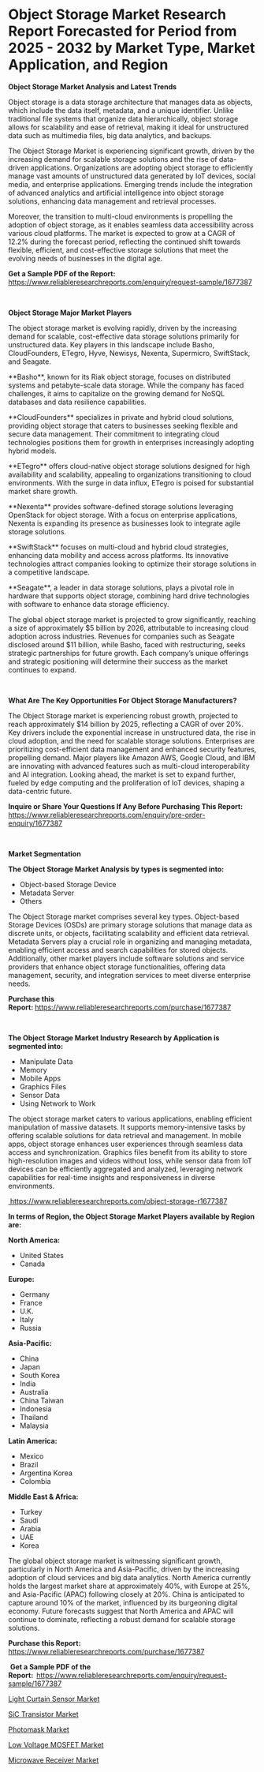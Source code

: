 <p><h1>Object Storage Market Research Report Forecasted for Period from 2025 -  2032 by Market Type, Market Application, and Region</h1></p><p><strong>Object Storage Market Analysis and Latest Trends</strong></p>
<p><p>Object storage is a data storage architecture that manages data as objects, which include the data itself, metadata, and a unique identifier. Unlike traditional file systems that organize data hierarchically, object storage allows for scalability and ease of retrieval, making it ideal for unstructured data such as multimedia files, big data analytics, and backups.</p><p>The Object Storage Market is experiencing significant growth, driven by the increasing demand for scalable storage solutions and the rise of data-driven applications. Organizations are adopting object storage to efficiently manage vast amounts of unstructured data generated by IoT devices, social media, and enterprise applications. Emerging trends include the integration of advanced analytics and artificial intelligence into object storage solutions, enhancing data management and retrieval processes.</p><p>Moreover, the transition to multi-cloud environments is propelling the adoption of object storage, as it enables seamless data accessibility across various cloud platforms. The market is expected to grow at a CAGR of 12.2% during the forecast period, reflecting the continued shift towards flexible, efficient, and cost-effective storage solutions that meet the evolving needs of businesses in the digital age.</p></p>
<p><strong>Get a Sample PDF of the Report:&nbsp;</strong> <a href="https://www.reliableresearchreports.com/enquiry/request-sample/1677387?utm_campaign=33&utm_medium=2&utm_source=Github&utm_content=ia&utm_term=10022025&utm_id=object-storage">https://www.reliableresearchreports.com/enquiry/request-sample/1677387</a></p>
<p>&nbsp;</p>
<p><strong>Object Storage Major Market Players</strong></p>
<p><p>The object storage market is evolving rapidly, driven by the increasing demand for scalable, cost-effective data storage solutions primarily for unstructured data. Key players in this landscape include Basho, CloudFounders, ETegro, Hyve, Newisys, Nexenta, Supermicro, SwiftStack, and Seagate.</p><p>**Basho**, known for its Riak object storage, focuses on distributed systems and petabyte-scale data storage. While the company has faced challenges, it aims to capitalize on the growing demand for NoSQL databases and data resilience capabilities.</p><p>**CloudFounders** specializes in private and hybrid cloud solutions, providing object storage that caters to businesses seeking flexible and secure data management. Their commitment to integrating cloud technologies positions them for growth in enterprises increasingly adopting hybrid models.</p><p>**ETegro** offers cloud-native object storage solutions designed for high availability and scalability, appealing to organizations transitioning to cloud environments. With the surge in data influx, ETegro is poised for substantial market share growth.</p><p>**Nexenta** provides software-defined storage solutions leveraging OpenStack for object storage. With a focus on enterprise applications, Nexenta is expanding its presence as businesses look to integrate agile storage solutions.</p><p>**SwiftStack** focuses on multi-cloud and hybrid cloud strategies, enhancing data mobility and access across platforms. Its innovative technologies attract companies looking to optimize their storage solutions in a competitive landscape.</p><p>**Seagate**, a leader in data storage solutions, plays a pivotal role in hardware that supports object storage, combining hard drive technologies with software to enhance data storage efficiency. </p><p>The global object storage market is projected to grow significantly, reaching a size of approximately $5 billion by 2026, attributable to increasing cloud adoption across industries. Revenues for companies such as Seagate disclosed around $11 billion, while Basho, faced with restructuring, seeks strategic partnerships for future growth. Each company’s unique offerings and strategic positioning will determine their success as the market continues to expand.</p></p>
<p>&nbsp;</p>
<p><strong>What Are The Key Opportunities For Object Storage Manufacturers?</strong></p>
<p><p>The Object Storage market is experiencing robust growth, projected to reach approximately $14 billion by 2025, reflecting a CAGR of over 20%. Key drivers include the exponential increase in unstructured data, the rise in cloud adoption, and the need for scalable storage solutions. Enterprises are prioritizing cost-efficient data management and enhanced security features, propelling demand. Major players like Amazon AWS, Google Cloud, and IBM are innovating with advanced features such as multi-cloud interoperability and AI integration. Looking ahead, the market is set to expand further, fueled by edge computing and the proliferation of IoT devices, shaping a data-centric future.</p></p>
<p><strong>Inquire or Share Your Questions If Any Before Purchasing This Report:</strong> <a href="https://www.reliableresearchreports.com/enquiry/pre-order-enquiry/1677387?utm_campaign=33&utm_medium=2&utm_source=Github&utm_content=ia&utm_term=10022025&utm_id=object-storage">https://www.reliableresearchreports.com/enquiry/pre-order-enquiry/1677387</a></p>
<p>&nbsp;</p>
<p><strong>Market Segmentation</strong></p>
<p><strong>The Object Storage Market Analysis by types is segmented into:</strong></p>
<p><ul><li>Object-based Storage Device</li><li>Metadata Server</li><li>Others</li></ul></p>
<p><p>The Object Storage market comprises several key types. Object-based Storage Devices (OSDs) are primary storage solutions that manage data as discrete units, or objects, facilitating scalability and efficient data retrieval. Metadata Servers play a crucial role in organizing and managing metadata, enabling efficient access and search capabilities for stored objects. Additionally, other market players include software solutions and service providers that enhance object storage functionalities, offering data management, security, and integration services to meet diverse enterprise needs.</p></p>
<p><strong>Purchase this Report:&nbsp;</strong><a href="https://www.reliableresearchreports.com/purchase/1677387?utm_campaign=33&utm_medium=2&utm_source=Github&utm_content=ia&utm_term=10022025&utm_id=object-storage">https://www.reliableresearchreports.com/purchase/1677387</a></p>
<p>&nbsp;</p>
<p><strong>The Object Storage Market Industry Research by Application is segmented into:</strong></p>
<p><ul><li>Manipulate Data</li><li>Memory</li><li>Mobile Apps</li><li>Graphics Files</li><li>Sensor Data</li><li>Using Network to Work</li></ul></p>
<p><p>The object storage market caters to various applications, enabling efficient manipulation of massive datasets. It supports memory-intensive tasks by offering scalable solutions for data retrieval and management. In mobile apps, object storage enhances user experiences through seamless data access and synchronization. Graphics files benefit from its ability to store high-resolution images and videos without loss, while sensor data from IoT devices can be efficiently aggregated and analyzed, leveraging network capabilities for real-time insights and responsiveness in diverse environments.</p></p>
<p><a href="https://www.reliableresearchreports.com/object-storage-r1677387?utm_campaign=33&utm_medium=2&utm_source=Github&utm_content=ia&utm_term=10022025&utm_id=object-storage">&nbsp;https://www.reliableresearchreports.com/object-storage-r1677387</a></p>
<p><strong>In terms of Region, the Object Storage Market Players available by Region are:</strong></p>
<p>
    <p> <strong> North America: </strong>
        <ul>
            <li>United States</li>
            <li>Canada</li>
        </ul>
        </p> 
    <p> <strong> Europe: </strong>
        <ul>
            <li>Germany</li>
            <li>France</li>
            <li>U.K.</li>
            <li>Italy</li>
            <li>Russia</li>
        </ul>
        </p> 
    <p> <strong> Asia-Pacific: </strong>
        <ul>
            <li>China</li>
            <li>Japan</li>
            <li>South Korea</li>
            <li>India</li>
            <li>Australia</li>
            <li>China Taiwan</li>
            <li>Indonesia</li>
            <li>Thailand</li>
            <li>Malaysia</li>
        </ul>
        </p> 
    <p> <strong> Latin America: </strong>
        <ul>
            <li>Mexico</li>
            <li>Brazil</li>
            <li>Argentina Korea</li>
            <li>Colombia</li>
        </ul>
        </p> 
    <p> <strong> Middle East & Africa: </strong>
        <ul>
            <li>Turkey</li>
            <li>Saudi</li>
            <li>Arabia</li>
            <li>UAE</li>
            <li>Korea</li>
        </ul>
    </p>
    </p>
<p><p>The global object storage market is witnessing significant growth, particularly in North America and Asia-Pacific, driven by the increasing adoption of cloud services and big data analytics. North America currently holds the largest market share at approximately 40%, with Europe at 25%, and Asia-Pacific (APAC) following closely at 20%. China is anticipated to capture around 10% of the market, influenced by its burgeoning digital economy. Future forecasts suggest that North America and APAC will continue to dominate, reflecting a robust demand for scalable storage solutions.</p></p>
<p><strong>Purchase this Report: </strong><a href="https://www.reliableresearchreports.com/purchase/1677387?utm_campaign=33&utm_medium=2&utm_source=Github&utm_content=ia&utm_term=10022025&utm_id=object-storage">https://www.reliableresearchreports.com/purchase/1677387</a></p>
<p>&nbsp;<strong>Get a Sample PDF of the Report:&nbsp;&nbsp;</strong><a href="https://www.reliableresearchreports.com/enquiry/request-sample/1677387?utm_campaign=33&utm_medium=2&utm_source=Github&utm_content=ia&utm_term=10022025&utm_id=object-storage">https://www.reliableresearchreports.com/enquiry/request-sample/1677387</a></p>
<p><strong></strong></p>
<p><p><a href="https://github.com/ElviraLeka1962/Market-Research-Report-List-1/blob/main/light-curtain-sensor-market.md?utm_campaign=33&utm_medium=2&utm_source=Github&utm_content=ia&utm_term=10022025&utm_id=object-storage">Light Curtain Sensor Market</a></p><p><a href="https://github.com/darenph8er/Market-Research-Report-List-1/blob/main/sic-transistor-market.md?utm_campaign=33&utm_medium=2&utm_source=Github&utm_content=ia&utm_term=10022025&utm_id=object-storage">SiC Transistor Market</a></p><p><a href="https://github.com/nathaliehurles7142/Market-Research-Report-List-1/blob/main/photomask-market.md?utm_campaign=33&utm_medium=2&utm_source=Github&utm_content=ia&utm_term=10022025&utm_id=object-storage">Photomask Market</a></p><p><a href="https://github.com/lashaunm5st/Market-Research-Report-List-1/blob/main/low-voltage-mosfet-market.md?utm_campaign=33&utm_medium=2&utm_source=Github&utm_content=ia&utm_term=10022025&utm_id=object-storage">Low Voltage MOSFET Market</a></p><p><a href="https://github.com/kimberjam0i/Market-Research-Report-List-1/blob/main/microwave-receiver-market.md?utm_campaign=33&utm_medium=2&utm_source=Github&utm_content=ia&utm_term=10022025&utm_id=object-storage">Microwave Receiver Market</a></p></p>